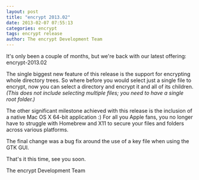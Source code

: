 ```yaml
---
layout: post
title: "encrypt 2013.02"
date: 2013-02-07 07:55:13
categories: encrypt
tags: encrypt release
author: The encrypt Development Team
---
```

It's only been a couple of months, but we're back with our latest offering: encrypt-2013.02

The single biggest new feature of this release is the support for encrypting whole directory trees. So where before you would select just a single file to encrypt, now you can select a directory and encrypt it and all of its children. _(This does not include selecting multiple files; you need to have a single root folder.)_

The other significant milestone achieved with this release is the inclusion of a native Mac OS X 64-bit application :) For all you Apple fans, you no longer have to struggle with Homebrew and X11 to secure your files and folders across various platforms.

The final change was a bug fix around the use of a key file when using the GTK GUI.

That's it this time, see you soon.

The encrypt Development Team
